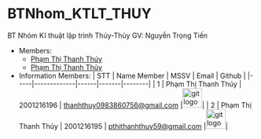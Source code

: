 # BTNhom_KTLT_THUY
BT Nhóm Kĩ thuật lập trình Thúy-Thủy
GV: Nguyễn Trọng Tiến
-  Members:
   -  [Phạm Thị Thanh Thúy](https://github.com/thuyptt610)
   -  [Phạm Thị Thanh Thủy](https://github.com/pthanhthuy95)
-  Information Members:
   | STT | Name Member | MSSV | Email | Github |
   |-----|-------------|------|-------|--------|
   | 1 | Phạm Thị Thanh Thúy | 2001216196 | thanhthuy0983860756@gmail.com |<a href="https://github.com/thuyptt610"><img src="https://img.shields.io/badge/thuyptt610-282C34?logo=github&logoColor=FFFFFF" alt="git logo" title="github" height="40" /></a>|
   | 2 | Phạm Thị Thanh Thủy | 2001216195 | pthithanhthuy59@gmail.com |<a href="https://github.com/pthanhthuy95"><img src="https://img.shields.io/badge/pthanhthuy95-282C34?logo=github&logoColor=FFFFFF" alt="git logo" title="github" height="40" /></a>|

